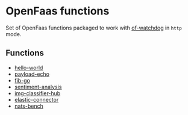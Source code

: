 # OpenFaas functions

Set of OpenFaas functions packaged to work with
[of-watchdog](https://github.com/openfaas/of-watchdog#1-http-modehttp) in `http` mode.


## Functions

- [hello-world](https://github.com/fcarp10/openfaas-functions/tree/master/hello-world)
- [payload-echo](https://github.com/fcarp10/openfaas-functions/tree/master/payload-echo)
- [fib-go](https://github.com/fcarp10/openfaas-functions/tree/master/fib-go)
- [sentiment-analysis](https://github.com/fcarp10/openfaas-functions/tree/master/sentiment-analysis)
- [img-classifier-hub](https://github.com/fcarp10/openfaas-functions/tree/master/img-classifier-hub)
- [elastic-connector](https://github.com/fcarp10/openfaas-functions/tree/master/elastic-connector)
- [nats-bench](https://github.com/fcarp10/openfaas-functions/tree/master/nats-bench)
